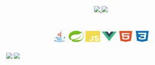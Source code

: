 ##

<div align="center">
  <a href="https://github.com/Joao-Gontijo">
    <img height="180" src="https://github-readme-stats.vercel.app/api?username=Joao-Gontijo&show_icons=true&theme=dark&include_all_commits=true&count_private=true"/>
    <img height="180" src="https://github-readme-stats.vercel.app/api/top-langs/?username=Joao-Gontijo&layout=compact&langs_count=6&theme=dark"/>
  <a/>
</div>
  
##

<div align="center"><br> 
  <a href="https://www.java.com/">
    <img align="center" alt="Gontijo-Js" height="30" width="40" src="https://raw.githubusercontent.com/devicons/devicon/master/icons/java/java-original.svg"></a>
  <a  href="https://spring.io/">
    <img align="center" alt="Gontijo-Js" height="30" width="40" src="https://raw.githubusercontent.com/devicons/devicon/master/icons/spring/spring-original.svg"></a>
  <a href="https://www.javascript.com/">
    <img align="center" alt="Gontijo-Js" height="30" width="40" src="https://raw.githubusercontent.com/devicons/devicon/master/icons/javascript/javascript-plain.svg"></a>
  <a href="https://vuejs.org/">
    <img align="center" alt="Gontijo-Js" height="30" width="40" src="https://raw.githubusercontent.com/devicons/devicon/master/icons/vuejs/vuejs-original.svg"></a>
  <a href="https://developer.mozilla.org/pt-BR/docs/Web/HTML"
     ><img align="center" alt="Gontijo-Js" height="30" width="40" src="https://raw.githubusercontent.com/devicons/devicon/master/icons/html5/html5-plain.svg"></a>
  <a href="https://developer.mozilla.org/pt-BR/docs/Web/CSS">
    <img align="center" alt="Gontijo-Js" height="30" width="40" src="https://raw.githubusercontent.com/devicons/devicon/master/icons/css3/css3-plain.svg"></a>
</div>
 
##

<div>
  <a href="https://www.linkedin.com/in/jo%C3%A3o-victor-gontijo-a11492182/" target="_blank"><img height="20" src="https://img.shields.io/badge/-LinkedIn-%230077B5?style=for-the-badge&logo=linkedin&logoColor=white" target="_blank"/></a>
  <a href="https://www.instagram.com/jv.gontijo" target="_blank"><img height="20" src="https://img.shields.io/badge/-Instagram-purple?style=flat-square&logo=Instagram&logoColor=white" target="_blank"/></a>
</div>
